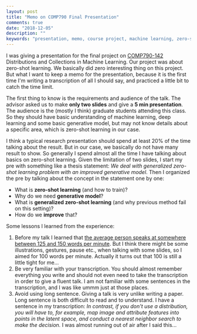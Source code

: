 ```yaml
---
layout: post
title: "Memo on COMP790 Final Presentation"
comments: true
date: "2018-12-05"
description: ""
keywords: "presentation, memo, course project, machine learning, zero-shot learning"
---
```


I was giving a presentation for the final project on [COMP790-142](https://sites.google.com/cs.unc.edu/comp790-142/home) Distributions and Collections in Machine Learning. Our project was about zero-shot learning. We basically did zero interesting thing on this project. But what I want to keep a memo for the presentation, because it is the first time I'm writing a transcription of all I should say, and practiced a little bit to catch the time limit.

The first thing to know is the requirements and audience of the talk. The advisor asked us to make **only two slides** and give a **5 min presentation**. The audience is the (mostly I think) graduate students attending this class. So they should have basic understanding of machine learning, deep learning and some basic generative model, but may not know details about a specific area, which is zero-shot learning in our case.

I think a typical research presentation should spend at least $20\%$ of the time talking about the result. But in our case, we basically do not have many result to show. So generally I spend almost all the time I have talking about basics on zero-shot learning. Given the limitation of two slides, I start my pre with something like a thesis statement: *We deal with generalized zero-shot learning problem with an improved generative model*. Then I organized the pre by talking about the concept in the statement one by one:

* What is **zero-shot learning** (and how to train)?
* Why do we need **generative model**?
* What is **generalized zero-shot learning** (and why previous method fail on this setting)?
* How do we **improve** that?

Some lessons I learned from the experience:
1. Before my talk I learned that [the average person speaks at somewhere between 125 and 150 words per minute](https://www.visualthesaurus.com/cm/wc/seven-ways-to-write-a-better-speech/). But I think there might be some illustrations, gestures, pause etc., when talking with some slides, so I aimed for 100 words per minute. Actually it turns out that 100 is still a little tight for me...
2. Be very familiar with your transcription. You should almost remember everything you write and should not even need to take the transcription in order to give a fluent talk. I am not familiar with some sentences in the transcription, and I was like ummm just at those places.
3. Avoid using long sentence. Giving a talk is very unlike writing a paper. Long sentence is both difficult to read and to understand. I have a sentence in my transcription: *In contrast, if you don't use a distribution, you will have to, for example, map image and attribute features into points in the latent space, and conduct a nearest neighbor search to make the decision.* I was almost running out of air after I said this...